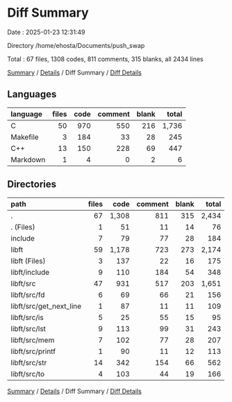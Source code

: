 # Diff Summary

Date : 2025-01-23 12:31:49

Directory /home/ehosta/Documents/push_swap

Total : 67 files,  1308 codes, 811 comments, 315 blanks, all 2434 lines

[Summary](results.md) / [Details](details.md) / Diff Summary / [Diff Details](diff-details.md)

## Languages
| language | files | code | comment | blank | total |
| :--- | ---: | ---: | ---: | ---: | ---: |
| C | 50 | 970 | 550 | 216 | 1,736 |
| Makefile | 3 | 184 | 33 | 28 | 245 |
| C++ | 13 | 150 | 228 | 69 | 447 |
| Markdown | 1 | 4 | 0 | 2 | 6 |

## Directories
| path | files | code | comment | blank | total |
| :--- | ---: | ---: | ---: | ---: | ---: |
| . | 67 | 1,308 | 811 | 315 | 2,434 |
| . (Files) | 1 | 51 | 11 | 14 | 76 |
| include | 7 | 79 | 77 | 28 | 184 |
| libft | 59 | 1,178 | 723 | 273 | 2,174 |
| libft (Files) | 3 | 137 | 22 | 16 | 175 |
| libft/include | 9 | 110 | 184 | 54 | 348 |
| libft/src | 47 | 931 | 517 | 203 | 1,651 |
| libft/src/fd | 6 | 69 | 66 | 21 | 156 |
| libft/src/get_next_line | 1 | 87 | 11 | 11 | 109 |
| libft/src/is | 5 | 25 | 55 | 15 | 95 |
| libft/src/lst | 9 | 113 | 99 | 31 | 243 |
| libft/src/mem | 7 | 102 | 77 | 28 | 207 |
| libft/src/printf | 1 | 90 | 11 | 12 | 113 |
| libft/src/str | 14 | 342 | 154 | 66 | 562 |
| libft/src/to | 4 | 103 | 44 | 19 | 166 |

[Summary](results.md) / [Details](details.md) / Diff Summary / [Diff Details](diff-details.md)
